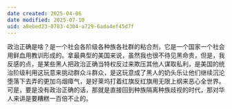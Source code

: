 ```yaml
---
date created: 2025-04-06
date modified: 2025-07-10
uid: a8ebed23-0783-4304-a729-6ada4ef45d7f
---
```


政治正确是啥？是一个社会各阶级各种族各社群的粘合剂，它是一个国家一个社会用鲜血用教训形成的。拿最典型的美国来说，虽然我也很不待见黑命贵，但是，我反感的点，是某些黑人把政治正确当特权反过来欺压其他人谋取私利，是美国的统治阶级利用这玩意来挑动群众斗群众，是这玩意成了黑人的奶头乐让他们继续沉沦堕落下去弄的更加乌烟瘴气，是好莱坞打着红旗反红旗用无限上纲来恶心全世界。可是，要是没有政治正确的话，那就是直接回到种族隔离种族歧视的时代，那对华人来讲是要糟糕一百倍不止的。
